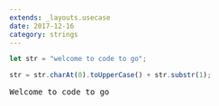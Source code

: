 ```yaml
---
extends: _layouts.usecase
date: 2017-12-16
category: strings
---
```



```javascript
let str = "welcome to code to go";

str = str.charAt(0).toUpperCase() + str.substr(1);
```

<pre class="output">Welcome to code to go</pre>
